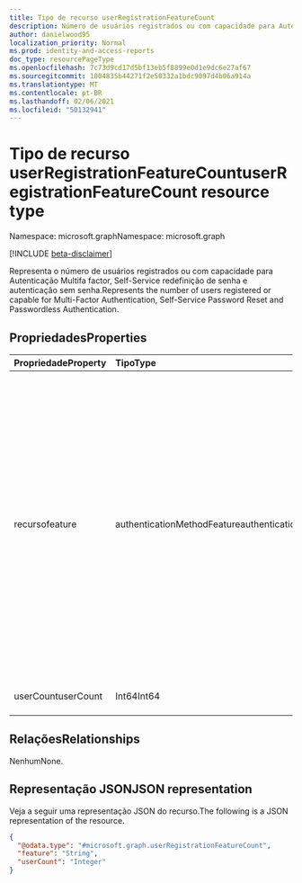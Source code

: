 ```yaml
---
title: Tipo de recurso userRegistrationFeatureCount
description: Número de usuários registrados ou com capacidade para Autenticação Multifa factor, Self-Service redefinição de senha e autenticação sem senha.
author: danielwood95
localization_priority: Normal
ms.prod: identity-and-access-reports
doc_type: resourcePageType
ms.openlocfilehash: 7c73d9cd17d5bf13eb5f8899e0d1e9dc6e27af67
ms.sourcegitcommit: 1004835b44271f2e50332a1bdc9097d4b06a914a
ms.translationtype: MT
ms.contentlocale: pt-BR
ms.lasthandoff: 02/06/2021
ms.locfileid: "50132941"
---
```

# <a name="userregistrationfeaturecount-resource-type"></a><span data-ttu-id="7f35a-103">Tipo de recurso userRegistrationFeatureCount</span><span class="sxs-lookup"><span data-stu-id="7f35a-103">userRegistrationFeatureCount resource type</span></span>

<span data-ttu-id="7f35a-104">Namespace: microsoft.graph</span><span class="sxs-lookup"><span data-stu-id="7f35a-104">Namespace: microsoft.graph</span></span>

[!INCLUDE [beta-disclaimer](../../includes/beta-disclaimer.md)]

<span data-ttu-id="7f35a-105">Representa o número de usuários registrados ou com capacidade para Autenticação Multifa factor, Self-Service redefinição de senha e autenticação sem senha.</span><span class="sxs-lookup"><span data-stu-id="7f35a-105">Represents the number of users registered or capable for Multi-Factor Authentication, Self-Service Password Reset and Passwordless Authentication.</span></span>

## <a name="properties"></a><span data-ttu-id="7f35a-106">Propriedades</span><span class="sxs-lookup"><span data-stu-id="7f35a-106">Properties</span></span>
|<span data-ttu-id="7f35a-107">Propriedade</span><span class="sxs-lookup"><span data-stu-id="7f35a-107">Property</span></span>|<span data-ttu-id="7f35a-108">Tipo</span><span class="sxs-lookup"><span data-stu-id="7f35a-108">Type</span></span>|<span data-ttu-id="7f35a-109">Descrição</span><span class="sxs-lookup"><span data-stu-id="7f35a-109">Description</span></span>|
|:---|:---|:---|
|<span data-ttu-id="7f35a-110">recurso</span><span class="sxs-lookup"><span data-stu-id="7f35a-110">feature</span></span>|<span data-ttu-id="7f35a-111">authenticationMethodFeature</span><span class="sxs-lookup"><span data-stu-id="7f35a-111">authenticationMethodFeature</span></span>|<span data-ttu-id="7f35a-112">Número de usuários registrados ou com capacidade para Autenticação Multifa factor, Self-Service redefinição de senha e autenticação sem senha.</span><span class="sxs-lookup"><span data-stu-id="7f35a-112">Number of users registered or capable for Multi-Factor Authentication, Self-Service Password Reset and Passwordless Authentication.</span></span> <span data-ttu-id="7f35a-113">Os valores possíveis são: `ssprRegistered`, `ssprEnabled`, `ssprCapable`, `passwordlessCapable`, `mfaCapable`.</span><span class="sxs-lookup"><span data-stu-id="7f35a-113">Possible values are: `ssprRegistered`, `ssprEnabled`, `ssprCapable`, `passwordlessCapable`, `mfaCapable`.</span></span>|
|<span data-ttu-id="7f35a-114">userCount</span><span class="sxs-lookup"><span data-stu-id="7f35a-114">userCount</span></span>|<span data-ttu-id="7f35a-115">Int64</span><span class="sxs-lookup"><span data-stu-id="7f35a-115">Int64</span></span>|<span data-ttu-id="7f35a-116">Número de usuários.</span><span class="sxs-lookup"><span data-stu-id="7f35a-116">Number of users.</span></span>|

## <a name="relationships"></a><span data-ttu-id="7f35a-117">Relações</span><span class="sxs-lookup"><span data-stu-id="7f35a-117">Relationships</span></span>
<span data-ttu-id="7f35a-118">Nenhum</span><span class="sxs-lookup"><span data-stu-id="7f35a-118">None.</span></span>

## <a name="json-representation"></a><span data-ttu-id="7f35a-119">Representação JSON</span><span class="sxs-lookup"><span data-stu-id="7f35a-119">JSON representation</span></span>
<span data-ttu-id="7f35a-120">Veja a seguir uma representação JSON do recurso.</span><span class="sxs-lookup"><span data-stu-id="7f35a-120">The following is a JSON representation of the resource.</span></span>
<!-- {
  "blockType": "resource",
  "@odata.type": "microsoft.graph.userRegistrationFeatureCount"
}
-->
``` json
{
  "@odata.type": "#microsoft.graph.userRegistrationFeatureCount",
  "feature": "String",
  "userCount": "Integer"
}
```
